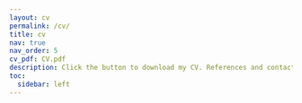 ```yaml
---
layout: cv
permalink: /cv/
title: cv
nav: true
nav_order: 5
cv_pdf: CV.pdf
description: Click the button to download my CV. References and contact information are available upon request.
toc:
  sidebar: left
---
```

